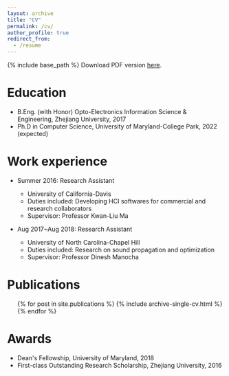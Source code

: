 ```yaml
---
layout: archive
title: "CV"
permalink: /cv/
author_profile: true
redirect_from:
  - /resume
---
```


{% include base_path %}
Download PDF version [here](../files/resume.pdf).

Education
======
* B.Eng. (with Honor) Opto-Electronics Information Science & Engineering, Zhejiang University, 2017
* Ph.D in Computer Science, University of Maryland-College Park, 2022 (expected)

Work experience
======
* Summer 2016: Research Assistant
  * University of California-Davis
  * Duties included: Developing HCI softwares for commercial and research collaborators
  * Supervisor: Professor Kwan-Liu Ma

* Aug 2017~Aug 2018: Research Assistant
  * University of North Carolina-Chapel Hill
  * Duties included: Research on sound propagation and optimization
  * Supervisor: Professor Dinesh Manocha

Publications
======
  <ul>{% for post in site.publications %}
    {% include archive-single-cv.html %}
  {% endfor %}</ul>
  
Awards
======
* Dean's Fellowship, University of Maryland, 2018
* First-class Outstanding Research Scholarship, Zhejiang University, 2016
